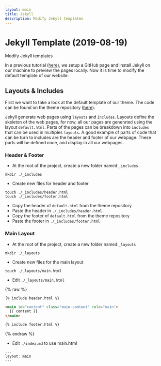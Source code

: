 ```yaml
---
layout: main
title: Jekyll
description: Modify Jekyll templates
---
```



# Jekyll Template (2019-08-19)
Modify Jekyll templates

In a previous tutorial ([here](tutorials/page.html)), we setup a GitHub page and install Jekyll on our machine to preview the pages locally. Now it is time to modify the default template of our website.

## Layouts & Includes
First we want to take a look at the default template of our theme. The code can be found on the theme repository ([here](https://github.com/pages-themes/cayman/blob/master/_layouts/default.html)).

Jekyll generate web pages using ```layouts``` and ```includes```. Layouts define the skeleton of the web pages, for now, all our pages are generated using the layout ```default.html```. Parts of the pages can be breakdown into ```includes``` that can be used in multiples ```layouts```. A good example of parts of code that can be turn to includes are the header and footer of our webpage. These parts will be defined once, and display in all our webpages.

### Header & Footer
* At the root of the project, create a new folder named ```_includes```
```
mkdir ./_includes
```
* Create new files for header and footer
```
touch ./_includes/header.html
touch ./_includes/footer.html
```
* Copy the header of ```default.html``` from the theme repository
* Paste the header in ```./_includes/header.html```
* Copy the footer of ```default.html``` from the theme repository
* Paste the footer in ```./_includes/footer.html```

### Main Layout
* At the root of the project, create a new folder named ```_layouts```
```
mkdir ./_layouts
```
* Create new files for the main layout
```
touch ./_layouts/main.html
```
* Edit ```./_layouts/main.html```

{% raw %}
```html
{% include header.html %}

<main id="content" class="main-content" role="main">
  {{ content }}
</main>

{% include footer.html %}
```
{% endraw %}

* Edit ```./index.md``` to use main.html
```
---
layout: main
---
```
